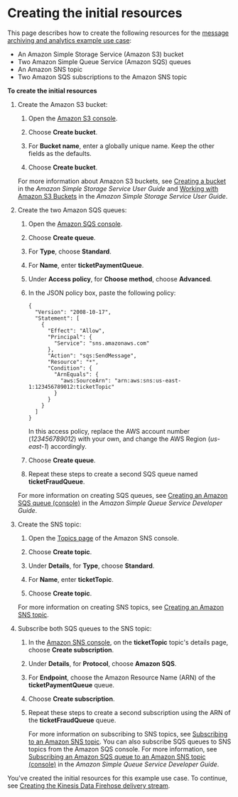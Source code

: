 # Creating the initial resources<a name="firehose-example-initial-resources"></a>

This page describes how to create the following resources for the [message archiving and analytics example use case](firehose-example-use-case.md):
+ An Amazon Simple Storage Service \(Amazon S3\) bucket
+ Two Amazon Simple Queue Service \(Amazon SQS\) queues
+ An Amazon SNS topic
+ Two Amazon SQS subscriptions to the Amazon SNS topic

**To create the initial resources**

1. Create the Amazon S3 bucket:<a name="firehose-use-case-create-bucket"></a>

   1. Open the [Amazon S3 console](https://console.aws.amazon.com/s3/home)\.

   1. Choose **Create bucket**\. 

   1. For **Bucket name**, enter a globally unique name\. Keep the other fields as the defaults\.

   1. Choose **Create bucket**\.

   For more information about Amazon S3 buckets, see [Creating a bucket](https://docs.aws.amazon.com/AmazonS3/latest/gsg/CreatingABucket.html) in the *Amazon Simple Storage Service User Guide* and [Working with Amazon S3 Buckets](https://docs.aws.amazon.com/AmazonS3/latest/dev/UsingBucket.html) in the *Amazon Simple Storage Service User Guide*\.

1. Create the two Amazon SQS queues:

   1. Open the [Amazon SQS console](https://console.aws.amazon.com/sqs/home)\.

   1. Choose **Create queue**\.

   1. For **Type**, choose **Standard**\.

   1. For **Name**, enter **ticketPaymentQueue**\.

   1. Under **Access policy**, for **Choose method**, choose **Advanced**\.

   1. In the JSON policy box, paste the following policy:

      ```
      {
        "Version": "2008-10-17",
        "Statement": [
          {
            "Effect": "Allow",
            "Principal": {
              "Service": "sns.amazonaws.com"
            },
            "Action": "sqs:SendMessage",
            "Resource": "*",
            "Condition": {
              "ArnEquals": {
                "aws:SourceArn": "arn:aws:sns:us-east-1:123456789012:ticketTopic"
              }
            }
          }
        ]
      }
      ```

      In this access policy, replace the AWS account number \(*123456789012*\) with your own, and change the AWS Region \(*us\-east\-1*\) accordingly\.

   1. Choose **Create queue**\.

   1. Repeat these steps to create a second SQS queue named **ticketFraudQueue**\.

   For more information on creating SQS queues, see [Creating an Amazon SQS queue \(console\)](https://docs.aws.amazon.com/AWSSimpleQueueService/latest/SQSDeveloperGuide/sqs-configure-create-queue.html) in the *Amazon Simple Queue Service Developer Guide*\.

1. Create the SNS topic:

   1. Open the [Topics page](https://console.aws.amazon.com/sns/home#/topics) of the Amazon SNS console\.

   1. Choose **Create topic**\.

   1. Under **Details**, for **Type**, choose **Standard**\.

   1. For **Name**, enter **ticketTopic**\.

   1. Choose **Create topic**\.

   For more information on creating SNS topics, see [Creating an Amazon SNS topic](sns-create-topic.md)\.

1. Subscribe both SQS queues to the SNS topic:

   1. In the [Amazon SNS console](https://console.aws.amazon.com/sns/home#/topics), on the **ticketTopic** topic's details page, choose **Create subscription**\.

   1. Under **Details**, for **Protocol**, choose **Amazon SQS**\.

   1. For **Endpoint**, choose the Amazon Resource Name \(ARN\) of the **ticketPaymentQueue** queue\.

   1. Choose **Create subscription**\.

   1. Repeat these steps to create a second subscription using the ARN of the **ticketFraudQueue** queue\.

      For more information on subscribing to SNS topics, see [Subscribing to an Amazon SNS topic](sns-create-subscribe-endpoint-to-topic.md)\. You can also subscribe SQS queues to SNS topics from the Amazon SQS console\. For more information, see [Subscribing an Amazon SQS queue to an Amazon SNS topic \(console\)](https://docs.aws.amazon.com/AWSSimpleQueueService/latest/SQSDeveloperGuide/sqs-configure-subscribe-queue-sns-topic.html) in the *Amazon Simple Queue Service Developer Guide*\.

You've created the initial resources for this example use case\. To continue, see [Creating the Kinesis Data Firehose delivery stream](firehose-example-create-delivery-stream.md)\.